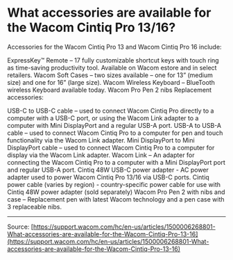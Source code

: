 # What accessories are available for the Wacom Cintiq Pro 13/16?

Accessories for the Wacom Cintiq Pro 13 and Wacom Cintiq Pro 16 include:

ExpressKey™ Remote – 17 fully customizable shortcut keys with touch ring as time-saving productivity tool. Available on Wacom estore and in select retailers.
Wacom Soft Cases – two sizes available – one for 13” (medium size) and one for 16” (large size).
Wacom Wireless Keyboard – BlueTooth wireless Keyboard available today.
Wacom Pro Pen 2 nibs
Replacement accessories: 
  
USB-C to USB-C cable – used to connect Wacom Cintiq Pro directly to a computer with a USB-C port, or using the Wacom Link adapter to a computer with Mini DisplayPort and a regular USB-A port.
USB-A to USB-A cable – used to connect Wacom Cintiq Pro to a computer for pen and touch functionality via the Wacom Link adapter.
Mini DisplayPort to Mini DisplayPort cable – used to connect Wacom Cintiq Pro to a computer for display via the Wacom Link adapter.
Wacom Link – An adapter for connecting the Wacom Cintiq Pro to a computer with a Mini DisplayPort port and regular USB-A port.
Cintiq 48W USB-C power adapter - AC power adapter used to power Wacom Cintiq Pro 13/16 via USB-C ports.
Cintiq power cable (varies by region) - country-specific power cable for use with Cintiq 48W power adapter (sold separately)
Wacom Pro Pen 2 with nibs and case – Replacement pen with latest Wacom technology and a pen case with 3 replaceable nibs.

---
Source: [https://support.wacom.com/hc/en-us/articles/1500006268801-What-accessories-are-available-for-the-Wacom-Cintiq-Pro-13-16](https://support.wacom.com/hc/en-us/articles/1500006268801-What-accessories-are-available-for-the-Wacom-Cintiq-Pro-13-16)

